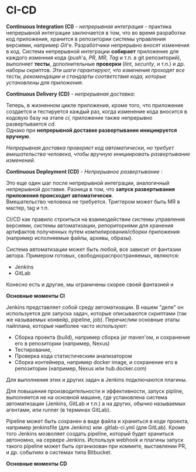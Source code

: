# CI-CD

**Continuous Integration (CI)** - _непрерывная интеграция_ - практика непрерывной интеграции заключается в 
том, что во время разработки код приложения, хранится в репозитории системы управления версиями, например _Git_'е. 
Разработчики непрерывно вносят изменения в код. 
Система непрерывной интеграции **собирает** приложение для каждого изменния кода (_push_'a, _PR_, _MR_, _Tag_ и т.п. в git репозиторий),
выполняет **тесты**, дополнительные **проверки** (_lint_, _security_, и т.п.) и др. наборы скриптов.
_Эти шаги гарантируют, что изменения проходят все тесты, 
рекомендации и стандарты соответствия кода, которые установлены для приложения._

**Continuous Delivery (CD)** - _непрерывная доставка_:

Теперь, в жизненном цикле приложения, кроме того, что приложение создается и тестируется каждый раз, 
когда изменение кода вносится в кодовую базу на этапе _ci_, приложение также непрерывно развертывается _cd_.  
Однако при **непрерывной доставке развертывание инициируется вручную**.

_Непрерывная доставка проверяет код автоматически, но требует вмешательства человека, 
чтобы вручную инициировать развертывание изменений._

**Continuous Deployment (CD)** - _Непрерывное развертывание_ :

Это еще один шаг после непрерывной интеграции, аналогичный непрерывной доставке.
Разница в том, что **запуск развертывания приложения происходит автоматически**.  
Вмешательство человека не требуется. Триггером может быть MR в мастер, tag и т.п.

CI/CD как правило строиться на взаимодействии системы управления версиями, системы автоматизации, репориториями для хранения артифактов полученных путем компилирования/сборки приложения (например исполняемые файлы, архивы, образы).

Система автоматизации может быть любой, все зависит от фантазии автора. Примером готовых, свободнораспространяемых, являются:

- Jenkins
- GitLab

Конесно есть и другие, мы ограничены скорее своей фантазией и 

**Основные моменты CI**

Jenkins представляет собой среду автоматизации. В нашем "деле" он используется для запуска задач, которые описываются скриптами (так же называемых конвейр, pipeline, job). Перечислим основные этапы пайплана, которые наиболее часто используют:

- Сборка проекта (build), например сборка jar maven'ом, и сохранение его в репозитории (например, Nexus)
- Тестирование, 
- Проверка кода статистическим анализатором 
- Сборка контейнера, например docker image, и сохранение его в репозитории (например, Nexus или hub.docker.com)

Для выполнения этих и других задач в Jenkins подключаются плагины.

Для повышения производительности и эффективности, запуск pipline, выполняется не на основной машине, где установлена система автоматизации (Jenkins, GitLab и т.п.) а на других, обычно называемых агентами, или runner (в терминах GitLab).

Pipeline может быть сохранен в виде файла и храниться в коде проекта, например jenkinsfile (для Jenkins) или .gitlab-ci.yml (для GitLab).
Кроме того Jenkins мозволяет создать pipeline, который будет храниться автономно, на сервере Jenkins. Используя webhook и плагины запуск такого pipeline может быть организован при коммите, выставлении PR, и др. событиях в системах типа Bitbucket.

**Основные моменты CD**

